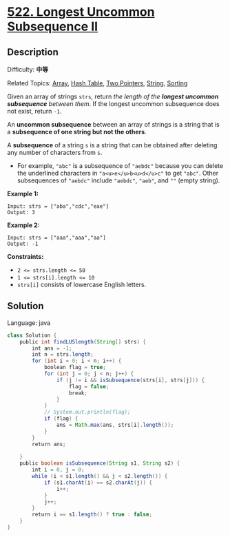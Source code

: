 # [522\. Longest Uncommon Subsequence II](https://leetcode.cn/problems/longest-uncommon-subsequence-ii/)

## Description

Difficulty: **中等**  

Related Topics: [Array](https://leetcode.cn/tag/array/), [Hash Table](https://leetcode.cn/tag/hash-table/), [Two Pointers](https://leetcode.cn/tag/two-pointers/), [String](https://leetcode.cn/tag/string/), [Sorting](https://leetcode.cn/tag/sorting/)


Given an array of strings `strs`, return _the length of the **longest uncommon subsequence** between them_. If the longest uncommon subsequence does not exist, return `-1`.

An **uncommon subsequence** between an array of strings is a string that is a **subsequence of one string but not the others**.

A **subsequence** of a string `s` is a string that can be obtained after deleting any number of characters from `s`.

*   For example, `"abc"` is a subsequence of `"aebdc"` because you can delete the underlined characters in `"a<u>e</u>b<u>d</u>c"` to get `"abc"`. Other subsequences of `"aebdc"` include `"aebdc"`, `"aeb"`, and `""` (empty string).

**Example 1:**

```
Input: strs = ["aba","cdc","eae"]
Output: 3
```

**Example 2:**

```
Input: strs = ["aaa","aaa","aa"]
Output: -1
```

**Constraints:**

*   `2 <= strs.length <= 50`
*   `1 <= strs[i].length <= 10`
*   `strs[i]` consists of lowercase English letters.


## Solution

Language: java

```Java
class Solution {
    public int findLUSlength(String[] strs) {
        int ans = -1;
        int n = strs.length;
        for (int i = 0; i < n; i++) {
            boolean flag = true;
            for (int j = 0; j < n; j++) {
                if (j != i && isSubsequence(strs[i], strs[j])) {
                    flag = false;
                    break;
                }
            }
            // System.out.println(flag);
            if (flag) {
                ans = Math.max(ans, strs[i].length());
            }
        }
        return ans;
        
    }
    public boolean isSubsequence(String s1, String s2) {
        int i = 0, j = 0;
        while (i < s1.length() && j < s2.length()) {
            if (s1.charAt(i) == s2.charAt(j)) {
                i++;
            }
            j++;
        }
        return i == s1.length() ? true : false;
    }
}
```
